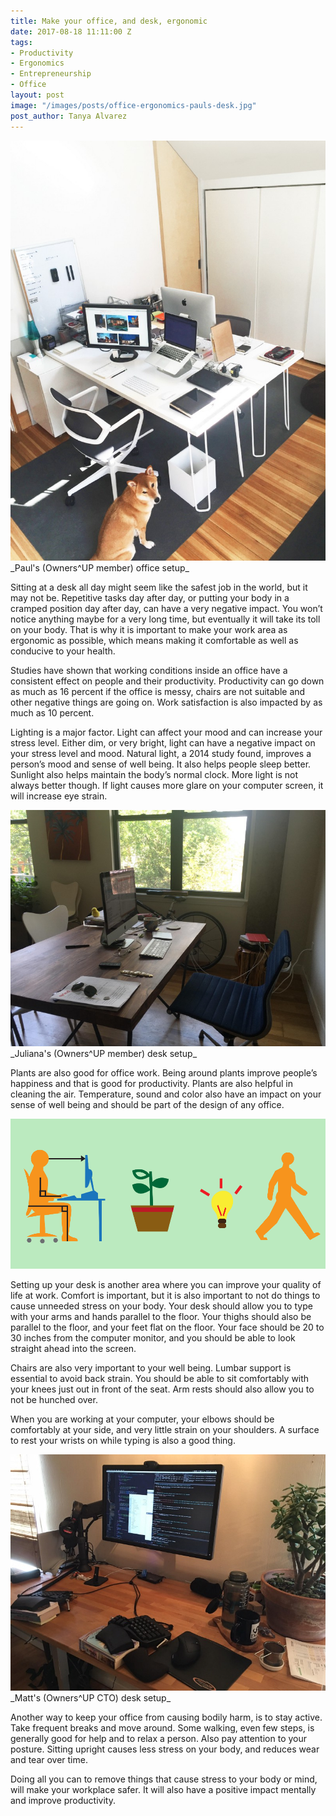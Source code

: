 ```yaml
---
title: Make your office, and desk, ergonomic
date: 2017-08-18 11:11:00 Z
tags:
- Productivity
- Ergonomics
- Entrepreneurship
- Office
layout: post
image: "/images/posts/office-ergonomics-pauls-desk.jpg"
post_author: Tanya Alvarez
---
```


<img src="/images/posts/office-ergonomics-pauls-desk.jpg" />
<span class="small">_Paul's (Owners^UP member) office setup_</span>

Sitting at a desk all day might seem like the safest job in the world, but it may not be. Repetitive tasks day after day, or putting your body in a cramped position day after day, can have a very negative impact. You won’t notice anything maybe for a very long time, but eventually it will take its toll on your body. That is why it is important to make your work area as ergonomic as possible, which means making it comfortable as well as conducive to your health.

Studies have shown that working conditions inside an office have a consistent effect on people and their productivity. Productivity can go down as much as 16 percent if the office is messy, chairs are not suitable and other negative things are going on. Work satisfaction is also impacted by as much as 10 percent.

Lighting is a major factor. Light can affect your mood and can increase your stress level. Either dim, or very bright, light can have a negative impact on your stress level and mood. Natural light, a 2014 study found, improves a person’s mood and sense of well being. It also helps people sleep better. Sunlight also helps maintain the body’s normal clock. More light is not always better though. If light causes more glare on your computer screen, it will increase eye strain.

<img src="/images/posts/office-ergonomics-julianas-desk.jpg" />
_Juliana's (Owners^UP member) desk setup_

Plants are also good for office work. Being around plants improve people’s happiness and that is good for productivity. Plants are also helpful in cleaning the air. Temperature, sound and color also have an impact on your sense of well being and should be part of the design of any office.

<img src="/images/posts/office-ergonomics.png" />

Setting up your desk is another area where you can improve your quality of life at work. Comfort is important, but it is also important to not do things to cause unneeded stress on your body. Your desk should allow you to type with your arms and hands parallel to the floor. Your thighs should also be parallel to the floor, and your feet flat on the floor. Your face should be 20 to 30 inches from the computer monitor, and you should be able to look straight ahead into the screen.

Chairs are also very important to your well being. Lumbar support is essential to avoid back strain. You should be able to sit comfortably with your knees just out in front of the seat. Arm rests should also allow you to not be hunched over.

When you are working at your computer, your elbows should be comfortably at your side, and very little strain on your shoulders. A surface to rest your wrists on while typing is also a good thing.

<img src="/images/posts/office-ergonomics-matts-desk.jpg" />
_Matt's (Owners^UP CTO) desk setup_

Another way to keep your office from causing bodily harm, is to stay active. Take frequent breaks and move around. Some walking, even few steps, is generally good for help and to relax a person. Also pay attention to your posture. Sitting upright causes less stress on your body, and reduces wear and tear over time.

Doing all you can to remove things that cause stress to your body or mind, will make your workplace safer. It will also have a positive impact mentally and improve productivity.